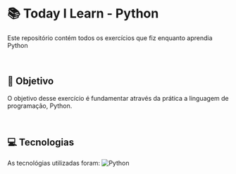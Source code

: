# :books: Today I Learn - Python
<p>Este repositório contém todos os exercícios que fiz enquanto aprendia Python</p>

<br>

## :blue_book: Objetivo
O objetivo desse exercício é fundamentar através da prática a linguagem de programação, Python.

<br>

## :computer: Tecnologias

As tecnológias utilizadas foram:
![Python](https://img.shields.io/badge/python-3670A0?style=for-the-badge&logo=python&logoColor=ffdd54)
